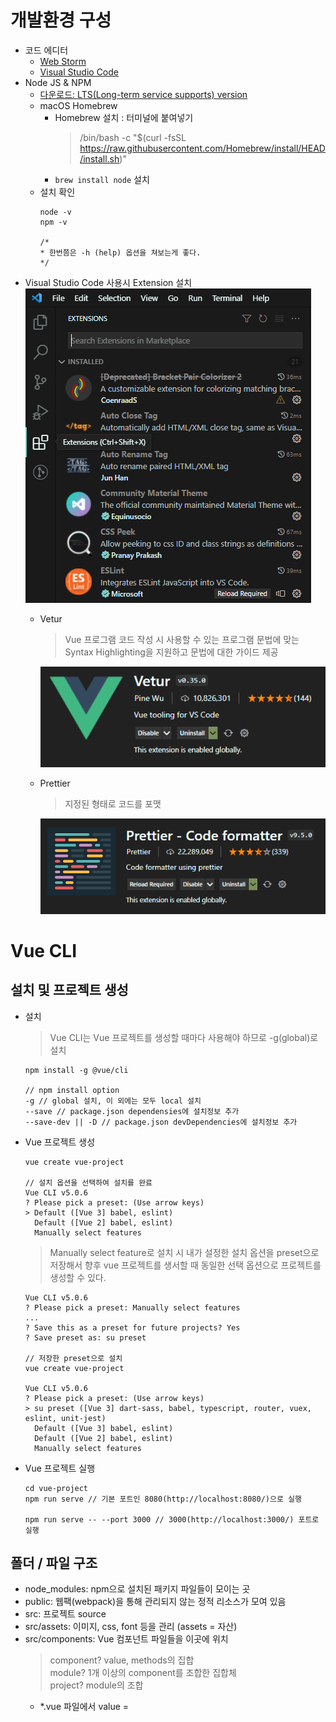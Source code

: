 # 개발환경 구성
- 코드 에디터
  - [Web Storm](https://www.jetbrains.com/ko-kr/webstorm/)
  - [Visual Studio Code](https://code.visualstudio.com/)
- Node JS & NPM
  - [다운로드: LTS(Long-term service supports) version](https://nodejs.org/ko/)
  - macOS Homebrew
    - Homebrew 설치 : 터미널에 붙여넣기
        >/bin/bash -c "$(curl -fsSL https://raw.githubusercontent.com/Homebrew/install/HEAD/install.sh)"
    - ```brew install node``` 설치
  - 설치 확인
    ```
    node -v
    npm -v
    
    /*
    * 한번쯤은 -h (help) 옵션을 쳐보는게 좋다.
    */
    ```
- Visual Studio Code 사용시 Extension 설치
  ![market](../../images/vuejs/0702-market.png)
  - Vetur
    >Vue 프로그램 코드 작성 시 사용할 수 있는 프로그램 문법에 맞는 Syntax Highlighting을 지원하고 문법에 대한 가이드 제공
    
    ![vetur](../../images/vuejs/0702-vetur.png)
  - Prettier
    >지정된 형태로 코드를 포맷

    ![prettier](../../images/vuejs/0702-prettier.png)

# Vue CLI
## 설치 및 프로젝트 생성
- 설치
  >Vue CLI는 Vue 프로젝트를 생성할 때마다 사용해야 하므로 -g(global)로 설치
  ```
  npm install -g @vue/cli
  
  // npm install option
  -g // global 설치, 이 외에는 모두 local 설치
  --save // package.json dependensies에 설치정보 추가
  --save-dev || -D // package.json devDependencies에 설치정보 추가
  ```
- Vue 프로젝트 생성
  ```
  vue create vue-project
  
  // 설치 옵션을 선택하여 설치를 완료
  Vue CLI v5.0.6
  ? Please pick a preset: (Use arrow keys)
  > Default ([Vue 3] babel, eslint)
    Default ([Vue 2] babel, eslint)
    Manually select features
  ```
  >Manually select feature로 설치 시 내가 설정한 설치 옵션을 preset으로 저장해서 향후 vue 프로젝트를 생서할 때 동일한 선택 옵션으로 프로젝트를 생성할 수 있다.
  ```
  Vue CLI v5.0.6
  ? Please pick a preset: Manually select features
  ...
  ? Save this as a preset for future projects? Yes
  ? Save preset as: su preset
  
  // 저장한 preset으로 설치
  vue create vue-project
  
  Vue CLI v5.0.6
  ? Please pick a preset: (Use arrow keys)
  > su preset ([Vue 3] dart-sass, babel, typescript, router, vuex, eslint, unit-jest)
    Default ([Vue 3] babel, eslint)
    Default ([Vue 2] babel, eslint)
    Manually select features
  ```
- Vue 프로젝트 실행
  ```
  cd vue-project
  npm run serve // 기본 포트인 8080(http://localhost:8080/)으로 실행
  
  npm run serve -- --port 3000 // 3000(http://localhost:3000/) 포트로 실행
  ```
## 폴더 / 파일 구조
- node_modules: npm으로 설치된 패키지 파일들이 모이는 곳
- public: 웹팩(webpack)을 통해 관리되지 않는 정적 리소스가 모여 있음
- src: 프로젝트 source
- src/assets: 이미지, css, font 등을 관리 (assets = 자산)
- src/components: Vue 컴포넌트 파일들을 이곳에 위치
  >component? value, methods의 집합  
   module? 1개 이상의 component를 조합한 집합체  
   project? module의 조합
  - *.vue 파일에서 value = <template />, methods = <script />
- src/router: Route 설정 파일이 있음
- src/store: Vuex 상태관리 파일이 있음
- src/view: Route 설정을 통해 전환될 페이지 Root 파일이 모여 있음
- src/App.vue: 프로젝트 Root 컴포넌트
- src/main.ts: 가장 먼저 실행하되는 파일로써, Vue 인스턴스를 생성하는 역할
- tests: 메뉴얼 설치시 테스트 옵션을 선택했을 생성되는 테스트 파일이 모여 있음
- .gitignore: git에 업로드 할 때 제외할 파일, 폴더를 설정하는 파일
- babel.config.json: babel 설정 파일
- package.json: 프로젝트에 필요한 package를 정의하고 관리하는 파일
  - name: 프로젝트의 이름
  - version: 프로젝트의 버전 정보
  - private: true로 설정하면 해당 프로젝트를 npm으로 배포할 수 없다. 개발자가 실수로 해당 프로젝트를 npm에 배포 하더라도 이 옵션이 true로 되어 있으면 배포를 막을 수 있다.
- package-lock.json: 설치된 package의 dependency 정보를 관리하는 파일
- tsconfig.json: 타입스크립트 설정 파일
- vue.config.js: 개발서버를 담당하는 @vue/cli-service에서 자동으로 로딩하는 파일로 vue cli의 환경 설정과 webpack을 설정할 수 있다.
- README.md: 프로젝트 정보를 기록하는 파일
